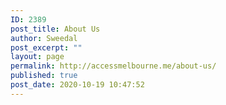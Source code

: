 ```yaml
---
ID: 2389
post_title: About Us
author: Sweedal
post_excerpt: ""
layout: page
permalink: http://accessmelbourne.me/about-us/
published: true
post_date: 2020-10-19 10:47:52
---
```

<!-- wp:themify-builder/canvas /-->
